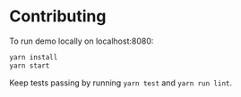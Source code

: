 # Contributing

To run demo locally on localhost:8080:

```bash
yarn install
yarn start
```

Keep tests passing by running `yarn test` and `yarn run lint`.
